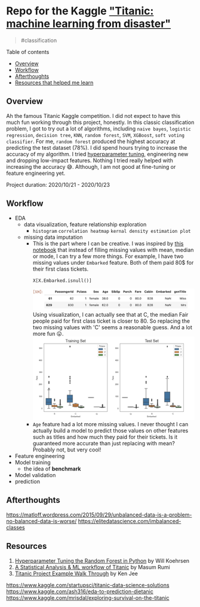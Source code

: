 # Repo for the Kaggle ["Titanic: machine learning from disaster"](https://www.kaggle.com/c/titanic/overview)

> #classification

Table of contents
- [Overview](#1)
- [Workflow](#2)
- [Afterthoughts](#3)
- [Resources that helped me learn](#4)


## Overview <a id="1"></a>
Ah the famous Titanic Kaggle competition. I did not expect to have this much fun working through this project, honestly. In this classic classification problem, I got to try out a lot of algorithms, including `naive bayes`, `logistic regression`, `decision tree`, `KNN`, `random forest`, `SVM`, `XGBoost`, `soft voting classifier`. For me, `random forest` produced the highest accuracy at predicting the test dataset (78%). I did spend hours trying to increase the accuracy of my algorithm. I tried [hyperparameter tuning][1], engineering new and dropping low-impact features. Nothing I tried really helped with increasing the accuracy :sweat_smile:. Although, I am not good at fine-tuning or feature engineering yet.

Project duration: 2020/10/21 - 2020/10/23

## Workflow <a id="2"></a>
- EDA
  - data visualization, feature relationship exploration
    - `histogram` `correlation heatmap` `kernal density estimation plot`
  - missing data imputation
    - This is the part where I can be creative. I was inspired by [this notebook][2] that instead of filling missing values with mean, median or mode, I can try a few more things. For example, I have two missing values under `Embarked` feature. Both of them paid 80$ for their first class tickets.
      ```
      X[X.Embarked.isnull()]
      ```
      ![temp](https://github.com/zhangyang2017/kaggle-Titanic/blob/master/temp.jpg)
      Using visualization, I can actually see that at C, the median Fair people paid for first class ticket is closer to 80. So replacing the two missing values with 'C' seems a reasonable guess. And a lot more fun :stuck_out_tongue:.
      ![temp2](https://github.com/zhangyang2017/kaggle-Titanic/blob/master/temp2.jpg)
    - `Age` feature had a lot more missing values. I never thought I can actually build a model to predict those values on other features such as titles and how much they paid for their tickets. Is it guaranteed more accurate than just replacing with mean? Probably not, but very cool!
- Feature engineering
- Model training
  - the idea of **benchmark**
- Model validation
- prediction

## Afterthoughts <a id="3"></a>
https://matloff.wordpress.com/2015/09/29/unbalanced-data-is-a-problem-no-balanced-data-is-worse/
https://elitedatascience.com/imbalanced-classes

## Resources <a id="4"></a>

[1]: <https://towardsdatascience.com/hyperparameter-tuning-the-random-forest-in-python-using-scikit-learn-28d2aa77dd74> (Hyperparameter Tuning the Random Forest in Python by Will Koehrsen)
[2]: <https://www.kaggle.com/masumrumi/a-statistical-analysis-ml-workflow-of-titanic#Part-3.-Visualization-and-Feature-Relations> (A Statistical Analysis & ML workflow of Titanic by Masum Rumi)


1. [Hyperparameter Tuning the Random Forest in Python](https://towardsdatascience.com/hyperparameter-tuning-the-random-forest-in-python-using-scikit-learn-28d2aa77dd74) by Will Koehrsen
2. [A Statistical Analysis & ML workflow of Titanic](https://www.kaggle.com/masumrumi/a-statistical-analysis-ml-workflow-of-titanic#Part-3.-Visualization-and-Feature-Relations) by Masum Rumi
3. [Titanic Project Example Walk Through](https://www.kaggle.com/kenjee/titanic-project-example/comments) by Ken Jee





https://www.kaggle.com/startupsci/titanic-data-science-solutions
https://www.kaggle.com/ash316/eda-to-prediction-dietanic
https://www.kaggle.com/mrisdal/exploring-survival-on-the-titanic





